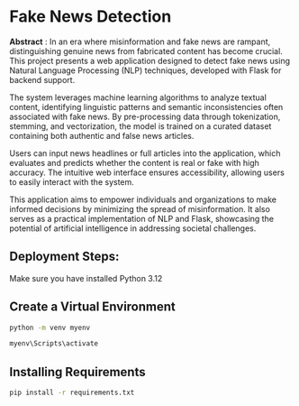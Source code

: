 # Fake News Detection

**Abstract** : 
In an era where misinformation and fake news are rampant, distinguishing genuine news from fabricated content has become crucial. This project presents a web application designed to detect fake news using Natural Language Processing (NLP) techniques, developed with Flask for backend support.  

The system leverages machine learning algorithms to analyze textual content, identifying linguistic patterns and semantic inconsistencies often associated with fake news. By pre-processing data through tokenization, stemming, and vectorization, the model is trained on a curated dataset containing both authentic and false news articles.  

Users can input news headlines or full articles into the application, which evaluates and predicts whether the content is real or fake with high accuracy. The intuitive web interface ensures accessibility, allowing users to easily interact with the system.  

This application aims to empower individuals and organizations to make informed decisions by minimizing the spread of misinformation. It also serves as a practical implementation of NLP and Flask, showcasing the potential of artificial intelligence in addressing societal challenges.

## Deployment Steps:
Make sure you have installed Python 3.12

## Create a Virtual Environment
```bash
python -m venv myenv
```
```bash
myenv\Scripts\activate 
```

## Installing Requirements
```bash
pip install -r requirements.txt
```

